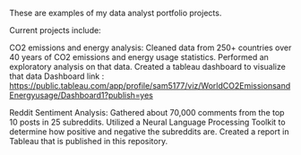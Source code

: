 These are examples of my data analyst portfolio projects.

Current projects include:

  CO2 emissions and energy analysis:
    Cleaned data from 250+ countries over 40 years of CO2 emissions and energy usage statistics.
    Performed an exploratory analysis on that data.
    Created a tableau dashboard to visualize that data
      Dashboard link : https://public.tableau.com/app/profile/sam5177/viz/WorldCO2EmissionsandEnergyusage/Dashboard1?publish=yes
  
  
  Reddit Sentiment Analysis:
    Gathered about 70,000 comments from the top 10 posts in 25 subreddits.
    Utilized a Neural Language Processing Toolkit to determine how positive and negative the subreddits are.
    Created a report in Tableau that is published in this repository.
